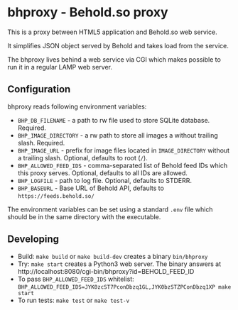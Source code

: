 # bhproxy - Behold.so proxy

This is a proxy between HTML5 application and Behold.so web service.

It simplifies JSON object served by Behold and takes load from the service.

The bhproxy lives behind a web service via CGI which makes possible to run it in a regular LAMP web server.

## Configuration

bhproxy reads following environment variables:

* `BHP_DB_FILENAME` - a path to rw file used to store SQLite database. Required.
* `BHP_IMAGE_DIRECTORY` - a rw path to store all images a without trailing slash. Required.
* `BHP_IMAGE_URL` - prefix for image files located in `IMAGE_DIRECTORY` without a trailing slash. Optional, defaults to root (`/`).
* `BHP_ALLOWED_FEED_IDS` - comma-separated list of Behold feed IDs which this proxy serves. Optional, defaults to all IDs are allowed.
* `BHP_LOGFILE` - path to log file. Optional, defaults to STDERR.
* `BHP_BASEURL` - Base URL of Behold API, defaults to `https://feeds.behold.so/`

The environment variables can be set using a standard `.env` file which should be in the same directory with the executable.

## Developing

* Build: `make build` or `make build-dev` creates a binary `bin/bhproxy`
* Try: `make start` creates a Python3 web server. The binary answers at http://localhost:8080/cgi-bin/bhproxy?id=BEHOLD_FEED_ID
* To pass `BHP_ALLOWED_FEED_IDS` whitelist: `BHP_ALLOWED_FEED_IDS=JYK0zcST7PconDbzq1GL,JYK0bzSTZPConDbzq1XP make start`
* To run tests: `make test` or `make test-v`

